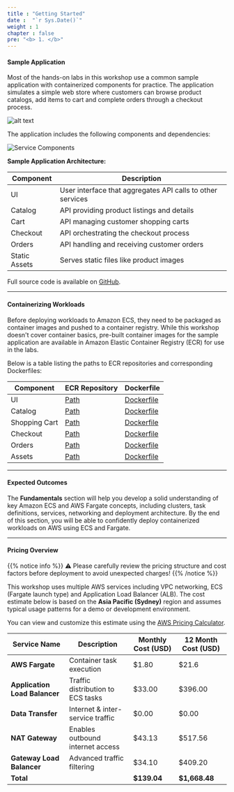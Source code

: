```yaml
---
title : "Getting Started"
date :  "`r Sys.Date()`" 
weight : 1
chapter : false
pre: "<b> 1. </b>"
---
```


#### Sample Application

Most of the hands-on labs in this workshop use a common sample application with containerized components for practice. The application simulates a simple web store where customers can browse product catalogs, add items to cart and complete orders through a checkout process.

![alt text](/images/1-getting-started/image.png)

The application includes the following components and dependencies:

![Service Components](/images/1-getting-started/image-1.png)

**Sample Application Architecture:**

| Component | Description |
|------------|--------|
| UI | User interface that aggregates API calls to other services |
| Catalog | API providing product listings and details |
| Cart | API managing customer shopping carts |
| Checkout | API orchestrating the checkout process |
| Orders | API handling and receiving customer orders |
| Static Assets | Serves static files like product images |

Full source code is available on [GitHub](https://github.com/aws-containers/retail-store-sample-app).

---

#### Containerizing Workloads

Before deploying workloads to Amazon ECS, they need to be packaged as container images and pushed to a container registry. While this workshop doesn't cover container basics, pre-built container images for the sample application are available in Amazon Elastic Container Registry (ECR) for use in the labs.

Below is a table listing the paths to ECR repositories and corresponding Dockerfiles:

| Component | ECR Repository | Dockerfile |
|------------|----------------|------------|
| UI | [Path](https://gallery.ecr.aws/aws-containers/retail-store-sample-ui) | [Dockerfile](https://github.com/aws-containers/retail-store-sample-app/blob/0.8.5/src/ui/Dockerfile) |
| Catalog | [Path](https://gallery.ecr.aws/aws-containers/retail-store-sample-catalog) | [Dockerfile](https://github.com/aws-containers/retail-store-sample-app/blob/0.8.5/src/catalog/Dockerfile) |
| Shopping Cart | [Path](https://gallery.ecr.aws/aws-containers/retail-store-sample-cart) | [Dockerfile](https://github.com/aws-containers/retail-store-sample-app/blob/0.8.5/src/cart/Dockerfile) |
| Checkout | [Path](https://gallery.ecr.aws/aws-containers/retail-store-sample-checkout) | [Dockerfile](https://github.com/aws-containers/retail-store-sample-app/blob/0.8.5/src/checkout/Dockerfile) |
| Orders | [Path](https://gallery.ecr.aws/aws-containers/retail-store-sample-orders) | [Dockerfile](https://github.com/aws-containers/retail-store-sample-app/blob/0.8.5/src/orders/Dockerfile) |
| Assets | [Path](https://gallery.ecr.aws/aws-containers/retail-store-sample-assets) | [Dockerfile](https://github.com/aws-containers/retail-store-sample-app/blob/0.8.5/src/assets/Dockerfile) |

---

#### Expected Outcomes

The **Fundamentals** section will help you develop a solid understanding of key Amazon ECS and AWS Fargate concepts, including clusters, task definitions, services, networking and deployment architecture. By the end of this section, you will be able to confidently deploy containerized workloads on AWS using ECS and Fargate.

---

#### Pricing Overview

{{% notice info %}}
⚠️ Please carefully review the pricing structure and cost factors before deployment to avoid unexpected charges!
{{% /notice %}}

This workshop uses multiple AWS services including VPC networking, ECS (Fargate launch type) and Application Load Balancer (ALB). The cost estimate below is based on the **Asia Pacific (Sydney)** region and assumes typical usage patterns for a demo or development environment.

You can view and customize this estimate using the [AWS Pricing Calculator](https://calculator.aws/#/estimate?id=850c71ae0c1cbf130c921383ceb3c5907f83e46c).

| Service Name | Description | Monthly Cost (USD) | 12 Month Cost (USD) |
|----------------------------|------------------------------------|---------------------------|-------------------------|
| **AWS Fargate** | Container task execution | $1.80                    | $21.6                 |
| **Application Load Balancer** | Traffic distribution to ECS tasks | $33.00 | $396.00 |
| **Data Transfer** | Internet & inter-service traffic | $0.00 | $0.00 |
| **NAT Gateway** | Enables outbound internet access | $43.13 | $517.56 |
| **Gateway Load Balancer** | Advanced traffic filtering | $34.10 | $409.20 |
| **Total** | | **$139.04** | **$1,668.48** |